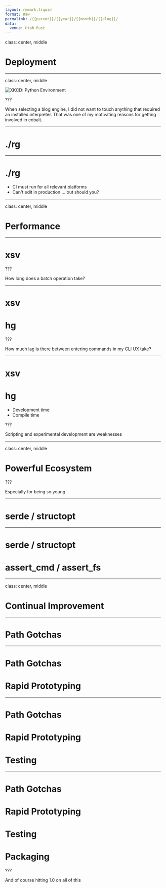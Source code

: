 ```yaml
---
layout: remark.liquid
format: Raw
permalink: /{{parent}}/{{year}}/{{month}}/{{slug}}/
data:
  venue: Utah Rust
---
```

class: center, middle

# Deployment

---
class: center, middle

![XKCD: Python Environment](https://imgs.xkcd.com/comics/python_environment.png)

???


When selecting a blog engine, I did not want to touch anything that required an
installed interpreter.  That was one of my motivating reasons for getting
involved in cobalt.

---

# ./rg

---

# ./rg

- CI must run for all relevant platforms
- Can't edit in production ... but should you?

---
class: center, middle

# Performance

---

# xsv

???

How long does a batch operation take?

---

# xsv
# hg

???

How much lag is there between entering commands in my CLI UX take?

---

# xsv
# hg

- Development time
- Compile time

???

Scripting and experimental development are weaknesses

---
class: center, middle

# Powerful Ecosystem

???

Especially for being so young

---

# serde / structopt

---

# serde / structopt
# assert_cmd / assert_fs

---
class: center, middle

# Continual Improvement

---

# Path Gotchas

---

# Path Gotchas
# Rapid Prototyping

---

# Path Gotchas
# Rapid Prototyping
# Testing

---

# Path Gotchas
# Rapid Prototyping
# Testing
# Packaging

???

And of course hitting 1.0 on all of this
